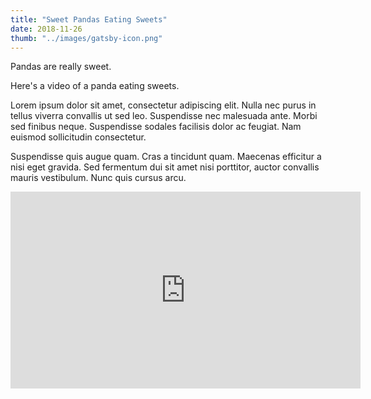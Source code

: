 ```yaml
---
title: "Sweet Pandas Eating Sweets"
date: 2018-11-26
thumb: "../images/gatsby-icon.png"
---
```


Pandas are really sweet.

Here's a video of a panda eating sweets.

Lorem ipsum dolor sit amet, consectetur adipiscing elit. Nulla nec purus in tellus viverra convallis ut sed leo. Suspendisse nec malesuada ante. Morbi sed finibus neque. Suspendisse sodales facilisis dolor ac feugiat. Nam euismod sollicitudin consectetur. 

Suspendisse quis augue quam. Cras a tincidunt quam. Maecenas efficitur a nisi eget gravida. Sed fermentum dui sit amet nisi porttitor, auctor convallis mauris vestibulum. Nunc quis cursus arcu.

<iframe width="560" height="315" src="https://www.youtube.com/embed/4n0xNbfJLR8" frameborder="0" allowfullscreen></iframe>